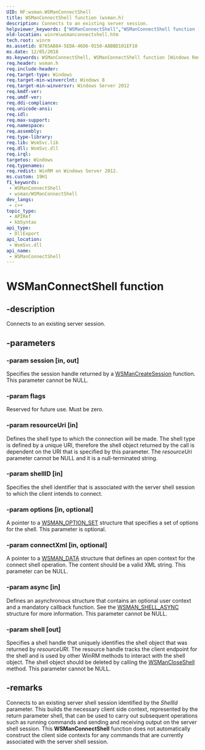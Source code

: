 ```yaml
---
UID: NF:wsman.WSManConnectShell
title: WSManConnectShell function (wsman.h)
description: Connects to an existing server session.
helpviewer_keywords: ["WSManConnectShell","WSManConnectShell function [Windows Remote Management]","winrm.wsmanconnectshell","wsman/WSManConnectShell"]
old-location: winrm\wsmanconnectshell.htm
tech.root: winrm
ms.assetid: B765AB84-5EDA-46D6-9150-A8BBD101EF10
ms.date: 12/05/2018
ms.keywords: WSManConnectShell, WSManConnectShell function [Windows Remote Management], winrm.wsmanconnectshell, wsman/WSManConnectShell
req.header: wsman.h
req.include-header: 
req.target-type: Windows
req.target-min-winverclnt: Windows 8
req.target-min-winversvr: Windows Server 2012
req.kmdf-ver: 
req.umdf-ver: 
req.ddi-compliance: 
req.unicode-ansi: 
req.idl: 
req.max-support: 
req.namespace: 
req.assembly: 
req.type-library: 
req.lib: WsmSvc.lib
req.dll: WsmSvc.dll
req.irql: 
targetos: Windows
req.typenames: 
req.redist: WinRM on Windows Server 2012.
ms.custom: 19H1
f1_keywords:
 - WSManConnectShell
 - wsman/WSManConnectShell
dev_langs:
 - c++
topic_type:
 - APIRef
 - kbSyntax
api_type:
 - DllExport
api_location:
 - WsmSvc.dll
api_name:
 - WSManConnectShell
---
```


# WSManConnectShell function


## -description

Connects to an existing server session.

## -parameters

### -param session [in, out]

Specifies the session handle returned by a <a href="/windows/desktop/api/wsman/nf-wsman-wsmancreatesession">WSManCreateSession</a> function. This parameter cannot be NULL.

### -param flags

Reserved for future use. Must be zero.

### -param resourceUri [in]

Defines the shell type  to which the connection will be made. The shell type is defined by a unique URI, therefore the shell object returned by the call is dependent on the URI that is specified by this parameter. The <i>resourceUri</i> parameter cannot be NULL and it is a null-terminated string.

### -param shellID [in]

Specifies the shell identifier that is associated with the server shell session to which the client intends to connect.

### -param options [in, optional]

A pointer to a <a href="/windows/desktop/api/wsman/ns-wsman-wsman_option_set">WSMAN_OPTION_SET</a> structure that specifies a set of options for the shell. This parameter is optional.

### -param connectXml [in, optional]

A pointer to a <a href="/windows/desktop/api/wsman/ns-wsman-wsman_data">WSMAN_DATA</a> structure that defines an open context for the connect shell operation. The content should be a valid XML string. This parameter can be NULL.

### -param async [in]

Defines an asynchronous structure that contains an optional user context and a mandatory callback function. See the <a href="/windows/desktop/api/wsman/ns-wsman-wsman_shell_async">WSMAN_SHELL_ASYNC</a> structure for more information. This parameter cannot be NULL.

### -param shell [out]

Specifies a shell handle that uniquely identifies the shell object that was returned by <i>resourceURI</i>. The resource handle tracks the client endpoint for the shell and is used by other WinRM methods to interact with the shell object. The shell object should be deleted by calling the <a href="/windows/desktop/api/wsman/nf-wsman-wsmancloseshell">WSManCloseShell</a> method. This parameter cannot be NULL.

## -remarks

Connects to an existing server shell session identified by the <i>ShellId</i> parameter. This builds the necessary client side context, represented by the return parameter shell, that can be used to carry out subsequent operations such as running commands and sending and receiving output on the server shell session. 
This <b>WSManConnectShell</b> function does not automatically construct the client side contexts for any commands that are currently associated with the server shell session.